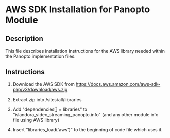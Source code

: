 # AWS SDK Installation for Panopto Module

## Description
This file describes installation instructions for the AWS library needed within the Panopto implementation files.

## Instructions
1. Download the AWS SDK from https://docs.aws.amazon.com/aws-sdk-php/v3/download/aws.zip

2. Extract zip into /sites/all/libraries 

3. Add "dependencies[] = libraries" to "islandora_video_streaming_panopto.info" (and any other module info file using AWS library)

4. Insert "libraries_load('aws')" to the beginning of code file which uses it.
